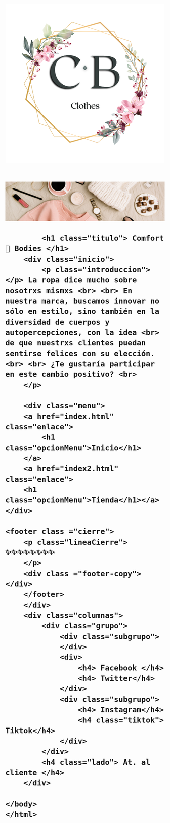 <!DOCTYPE html>
<html lang="En">

<head>
    <meta charset="UTF-8">
    <meta http-equiv="X-UA-Compatible" content="IE=edge">
    <meta name="viewport" content="width=device-width, initial-scale=1.0">
    <link href="estilo1.css" rel="stylesheet">
    <title>Comfort 🌸 Bodies</title>
    <link rel="preconnect" href="https://fonts.googleapis.com">
    <link rel="preconnect" href="https://fonts.gstatic.com" crossorigin>
    <link href="https://fonts.googleapis.com/css2?family=Texturina:opsz,wght@12..72,600&display=swap" rel="stylesheet">
    <link rel="preconnect" href="https://fonts.googleapis.com">
    <link rel="preconnect" href="https://fonts.gstatic.com" crossorigin>
    <link href="https://fonts.googleapis.com/css2?family=Piazzolla:opsz,wght@8..30,500&display=swap" rel="stylesheet">
    <link rel="preconnect" href="https://fonts.googleapis.com">
    <link rel="preconnect" href="https://fonts.gstatic.com" crossorigin>
    <link href="https://fonts.googleapis.com/css2?family=Advent+Pro:ital,wght@1,100&display=swap" rel="stylesheet">
    <title>Imagen fondo</title>
    <link rel="stylesheet" href="style\index.css">
</head>
<body>
    <header>
        <nav>
            <img src="logo.png" alt="logo" class="logo">
        </nav>
    </header>
    <h1 class="titulo">
            <img class="Inicio-Imagen" src="Inicio-Imagen.png" alt="RopaVintage"> </img>
    
            <h1 class="titulo"> Comfort 🌸 Bodies </h1>  
        <div class="inicio">
            <p class="introduccion"></p> La ropa dice mucho sobre nosotrxs mismxs <br> <br> En nuestra marca, buscamos innovar no sólo en estilo, sino también en la diversidad de cuerpos y autopercepciones, con la idea <br> de que nuestrxs clientes puedan sentirse felices con su elección. <br> <br> ¿Te gustaría participar en este cambio positivo? <br> 
        </p>

        <div class="menu">
        <a href="index.html" class="enlace">
            <h1 class="opcionMenu">Inicio</h1>
        </a>
        <a href="index2.html" class="enlace"> 
        <h1 class="opcionMenu">Tienda</h1></a>
    </div>

    <footer class ="cierre">
        <p class="lineaCierre"> ✨✨✨✨✨✨✨✨
        </p>
        <div class ="footer-copy"></div>
        </footer>
        </div>
        <div class="columnas">
            <div class="grupo">
                <div class="subgrupo">
                </div>
                <div>
                    <h4> Facebook </h4>
                    <h4> Twitter</h4>
                </div>
                <div class="subgrupo">
                    <h4> Instagram</h4>
                    <h4 class="tiktok"> Tiktok</h4>
                </div>
            </div>
            <h4 class="lado"> At. al cliente </h4>
        </div>
    
    </body>
    </html>
    

